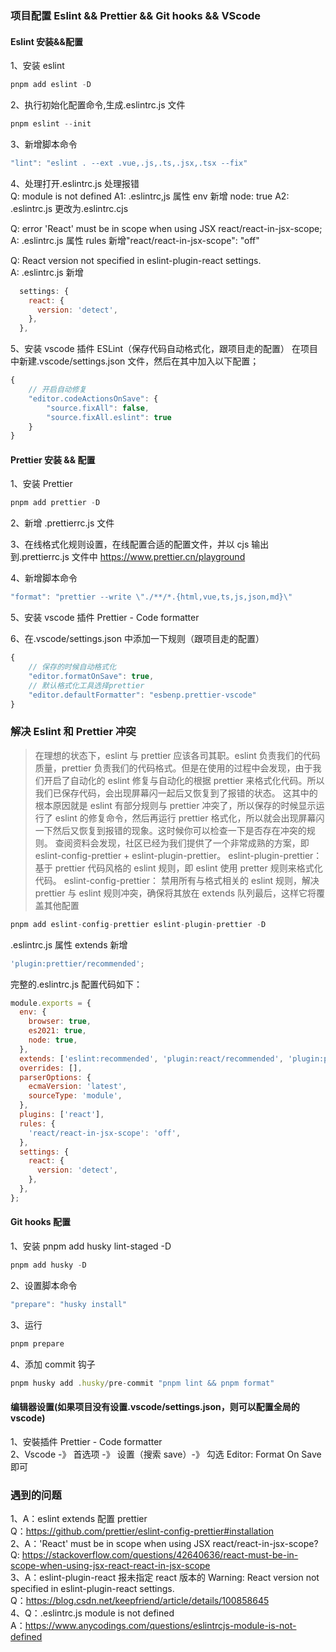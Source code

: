 ### 项目配置 Eslint && Prettier && Git hooks && VScode

#### Eslint 安装&&配置

1、安装 eslint

```javascript
pnpm add eslint -D
```

2、执行初始化配置命令,生成.eslintrc.js 文件

```javascript
pnpm eslint --init
```

3、新增脚本命令

```javascript
"lint": "eslint . --ext .vue,.js,.ts,.jsx,.tsx --fix"
```

4、处理打开.eslintrc.js 处理报错  
Q: module is not defined
A1: .eslintrc,js 属性 env 新增 node: true
A2: .eslintrc.js 更改为.eslintrc.cjs

Q: error 'React' must be in scope when using JSX react/react-in-jsx-scope;
A: .eslintrc.js 属性 rules 新增"react/react-in-jsx-scope": "off"

Q: React version not specified in eslint-plugin-react settings.  
A: .eslintrc.js 新增

```javascript
  settings: {
    react: {
      version: 'detect',
    },
  },
```

5、安装 vscode 插件 ESLint（保存代码自动格式化，跟项目走的配置）
在项目中新建.vscode/settings.json 文件，然后在其中加入以下配置；

```javascript
{
    // 开启自动修复
    "editor.codeActionsOnSave": {
        "source.fixAll": false,
        "source.fixAll.eslint": true
    }
}
```

#### Prettier 安装 && 配置

1、安装 Prettier

```javascript
pnpm add prettier -D
```

2、新增 .prettierrc.js 文件

3、在线格式化规则设置，在线配置合适的配置文件，并以 cjs 输出到.prettierrc.js 文件中
https://www.prettier.cn/playground

4、新增脚本命令

```javascript
"format": "prettier --write \"./**/*.{html,vue,ts,js,json,md}\"
```

5、安装 vscode 插件 Prettier - Code formatter

6、在.vscode/settings.json 中添加一下规则（跟项目走的配置）

```javascript
{
    // 保存的时候自动格式化
    "editor.formatOnSave": true,
    // 默认格式化工具选择prettier
    "editor.defaultFormatter": "esbenp.prettier-vscode"
}
```

### 解决 Eslint 和 Prettier 冲突

> 在理想的状态下，eslint 与 prettier 应该各司其职。eslint 负责我们的代码质量，prettier 负责我们的代码格式。但是在使用的过程中会发现，由于我们开启了自动化的 eslint 修复与自动化的根据 prettier 来格式化代码。所以我们已保存代码，会出现屏幕闪一起后又恢复到了报错的状态。
> 这其中的根本原因就是 eslint 有部分规则与 prettier 冲突了，所以保存的时候显示运行了 eslint 的修复命令，然后再运行 prettier 格式化，所以就会出现屏幕闪一下然后又恢复到报错的现象。这时候你可以检查一下是否存在冲突的规则。
> 查阅资料会发现，社区已经为我们提供了一个非常成熟的方案，即 eslint-config-prettier + eslint-plugin-prettier。
> eslint-plugin-prettier： 基于 prettier 代码风格的 eslint 规则，即 eslint 使用 pretter 规则来格式化代码。
> eslint-config-prettier： 禁用所有与格式相关的 eslint 规则，解决 prettier 与 eslint 规则冲突，确保将其放在 extends 队列最后，这样它将覆盖其他配置

```javascript
pnpm add eslint-config-prettier eslint-plugin-prettier -D
```

.eslintrc.js 属性 extends 新增

```javascript
'plugin:prettier/recommended';
```

完整的.eslintrc.js 配置代码如下：

```javascript
module.exports = {
  env: {
    browser: true,
    es2021: true,
    node: true,
  },
  extends: ['eslint:recommended', 'plugin:react/recommended', 'plugin:prettier/recommended'],
  overrides: [],
  parserOptions: {
    ecmaVersion: 'latest',
    sourceType: 'module',
  },
  plugins: ['react'],
  rules: {
    'react/react-in-jsx-scope': 'off',
  },
  settings: {
    react: {
      version: 'detect',
    },
  },
};
```

#### Git hooks 配置

1、安装 pnpm add husky lint-staged -D

```javascript
pnpm add husky -D
```

2、设置脚本命令

```javascript
"prepare": "husky install"
```

3、运行

```javascript
pnpm prepare
```

4、添加 commit 钩子

```javascript
pnpm husky add .husky/pre-commit "pnpm lint && pnpm format"
```

#### 编辑器设置(如果项目没有设置.vscode/settings.json，则可以配置全局的 vscode)

1、安裝插件 Prettier - Code formatter  
2、Vscode -》 首选项 -》 设置（搜索 save）-》 勾选 Editor: Format On Save 即可

### 遇到的问题

1、A：eslint extends 配置 prettier  
Q：https://github.com/prettier/eslint-config-prettier#installation  
2、A：'React' must be in scope when using JSX react/react-in-jsx-scope?  
Q: https://stackoverflow.com/questions/42640636/react-must-be-in-scope-when-using-jsx-react-react-in-jsx-scope  
3、A：eslint-plugin-react 报未指定 react 版本的 Warning: React version not specified in eslint-plugin-react settings.  
Q：https://blog.csdn.net/keepfriend/article/details/100858645  
4、Q：.eslintrc.js module is not defined  
A：https://www.anycodings.com/questions/eslintrcjs-module-is-not-defined
